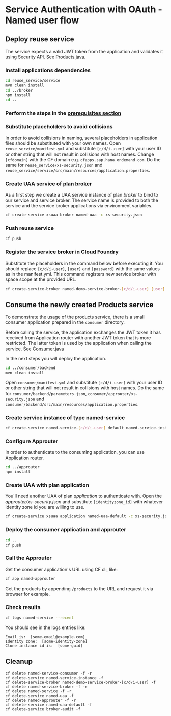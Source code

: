# Service Authentication with OAuth - Named user flow

## Deploy reuse service

The service expects a valid JWT token from the application and validates it using Security API. See [Products.java](reuse_service/service/src/main/java/service/Products.java).

### Install applications dependencies

```bash
cd reuse_service/service
mvn clean install
cd ../broker
npm install
cd ..
```

### Perform the steps in the [prerequisites section](/examples/prerequisites.md)

### Substitute placeholders to avoid collisions

In order to avoid collisions in naming, several placeholders in application files should be substituted with your own names. Open `reuse_service/manifest.yml` and substitute `[c/d/i-user]` with your user ID or other string that will not result in collisions with host names.
Change `[cfdomain]` with the CF domain e.g. `cfapps.sap.hana.ondemand.com`.
Do the same for `reuse_service/xs-security.json` and `reuse_service/service/src/main/resources/application.properties`.

### Create UAA service of plan broker

As a first step we create a UAA service instance of plan *broker* to bind to our service and service broker. The service name is provided to both the service and the service broker applications via environment variables.

```bash
cf create-service xsuaa broker named-uaa -c xs-security.json
```

### Push reuse service

```bash
cf push
```

### Register the service broker in Cloud Foundry

Substitute the placeholders in the command below before executing it. You should replace `[c/d/i-user]`, `[user]` and `[password]` with the same values as in the manifest.yml.
This command registers new service broker with space scope at the provided URL.

```bash
cf create-service-broker named-demo-service-broker-[c/d/i-user] [user] [plain-text-password] https://named-service-broker-[c/d/i-user].[cfdomain] --space-scoped
```

## Consume the newly created Products service

To demonstrate the usage of the products service, there is a small consumer application prepared in the `consumer` directory.

Before calling the service, the application exchanges the JWT token it has received from Application router with another JWT token that is more restricted. The latter token is used by the application when calling the service. See [Consumer.java](consumer/backend/src/main/java/consumer/Consumer.java)

In the next steps you will deploy the application.

```bash
cd ../consumer/backend
mvn clean install
```

Open `consumer/manifest.yml` and substitute `[c/d/i-user]` with your user ID or other string that will not result in collisions with host names. Do the same for `consumer/backend/parameters.json`, `consumer/approuter/xs-security.json` and `consumer/backend/src/main/resources/application.properties`.

### Create service instance of type named-service

```bash
cf create-service named-service-[c/d/i-user] default named-service-instance -c parameters.json
```

### Configure Approuter

In order to authenticate to the consuming application, you can use Application router.

```sh
cd ../approuter
npm install
```

### Create UAA with plan application

You'll need another UAA of plan *application* to authenticate with. Open the *approuter/xs-security.json* and substitute `[identityzone_id]` with whatever identity zone id you are willing to use.

```sh
cf create-service xsuaa application named-uaa-default -c xs-security.json
```

### Deploy the consumer application and approuter

```bash
cd ..
cf push
```

### Call the Approuter

Get the consumer application's URL using CF cli, like:

```bash
cf app named-approuter
```

Get the products by appending `/products` to the URL and request it via browser for example.

### Check results

```sh
cf logs named-service --recent
```

You should see in the logs entries like:

```
Email is:  [some-email@example.com]
Identity zone:  [some-identity-zone]
Clone instance id is:  [some-guid]
```

## Cleanup

```
cf delete named-service-consumer -f -r
cf delete-service named-service-instance -f
cf delete-service-broker named-demo-service-broker-[c/d/i-user] -f
cf delete named-service-broker -f -r
cf delete named-service -f -r
cf delete-service named-uaa -f
cf delete named-approuter -f -r
cf delete-service named-uaa-default -f
cf delete-service broker-audit -f
```
